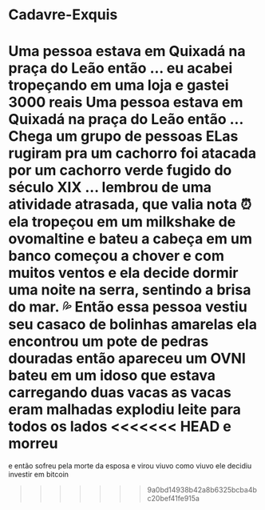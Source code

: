 # Cadavre-Exquis
Uma pessoa estava em Quixadá na praça do Leão então ... 
eu acabei tropeçando em uma loja e gastei 3000 reais
Uma pessoa estava em Quixadá na praça do Leão então ...
Chega um grupo de pessoas
ELas rugiram pra um cachorro
foi atacada por um cachorro verde fugido do século XIX
... lembrou de uma atividade atrasada, que valia nota :alarm_clock:
ela tropeçou em um milkshake de ovomaltine e bateu a cabeça em um banco
começou a chover e com muitos ventos
e ela decide dormir uma noite na serra, sentindo a brisa do mar. :sweat_drops:
Então essa pessoa vestiu seu casaco de bolinhas amarelas
ela encontrou um pote de pedras douradas
então apareceu um OVNI
bateu em um idoso
que estava carregando duas vacas
as vacas eram malhadas
explodiu leite para todos os lados
<<<<<<< HEAD
e morreu
=======
e então sofreu pela morte da esposa e virou viuvo
como viuvo ele decidiu investir em bitcoin
>>>>>>> 9a0bd14938b42a8b6325bcba4bc20bef41fe915a
